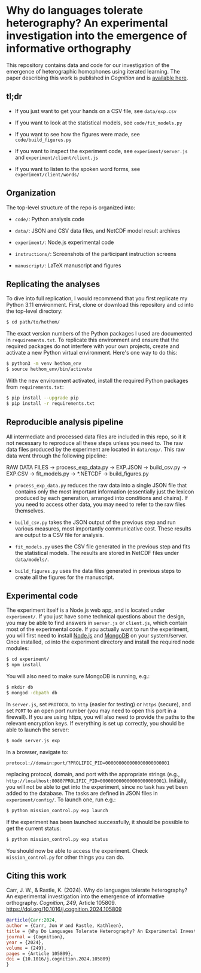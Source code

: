 Why do languages tolerate heterography? An experimental investigation into the emergence of informative orthography
===================================================================================================================

This repository contains data and code for our investigation of the emergence of heterographic homophones using iterated learning. The paper describing this work is published in *Cognition* and is [available here](https://doi.org/10.1016/j.cognition.2024.105809).


tl;dr
-----

- If you just want to get your hands on a CSV file, see `data/exp.csv`

- If you want to look at the statistical models, see `code/fit_models.py`

- If you want to see how the figures were made, see `code/build_figures.py`

- If you want to inspect the experiment code, see `experiment/server.js` and `experiment/client/client.js`

- If you want to listen to the spoken word forms, see `experiment/client/words/`


Organization
------------

The top-level structure of the repo is organized into:

- `code/`: Python analysis code

- `data/`: JSON and CSV data files, and NetCDF model result archives

- `experiment/`: Node.js experimental code

- `instructions/`: Screenshots of the participant instruction screens

- `manuscript/`: LaTeX manuscript and figures


Replicating the analyses
------------------------

To dive into full replication, I would recommend that you first replicate my Python 3.11 environment. First, clone or download this repository and `cd` into the top-level directory:

```bash
$ cd path/to/hethom/
```

The exact version numbers of the Python packages I used are documented in `requirements.txt`. To replicate this environment and ensure that the required packages do not interfere with your own projects, create and activate a new Python virtual environment. Here's one way to do this:

```bash
$ python3 -m venv hethom_env
$ source hethom_env/bin/activate
```

With the new environment activated, install the required Python packages from `requirements.txt`:

```bash
$ pip install --upgrade pip
$ pip install -r requirements.txt
```


Reproducible analysis pipeline
------------------------------

All intermediate and processed data files are included in this repo, so it it not necessary to reproduce all these steps unless you need to. The raw data files produced by the experiment are located in `data/exp/`. This raw data went through the following pipeline:

RAW DATA FILES -> process_exp_data.py -> EXP.JSON -> build_csv.py -> EXP.CSV -> fit_models.py -> \*.NETCDF -> build_figures.py

- `process_exp_data.py` reduces the raw data into a single JSON file that contains only the most important information (essentially just the lexicon produced by each generation, arranged into conditions and chains). If you need to access other data, you may need to refer to the raw files themselves.

- `build_csv.py` takes the JSON output of the previous step and run various measures, most importantly communicative cost. These results are output to a CSV file for analysis.

- `fit_models.py` uses the CSV file generated in the previous step and fits the statistical models. The results are stored in NetCDF files under `data/models/`.

- `build_figures.py` uses the data files generated in previous steps to create all the figures for the manuscript.


Experimental code
-----------------

The experiment itself is a Node.js web app, and is located under `experiment/`. If you just have some technical questions about the design, you may be able to find answers in `server.js` or `client.js`, which contain most of the experimental code. If you actually want to run the experiment, you will first need to install [Node.js](https://nodejs.org) and [MongoDB](https://www.mongodb.com) on your system/server. Once installed, `cd` into the experiment directory and install the required node modules:

```bash
$ cd experiment/
$ npm install
```

You will also need to make sure MongoDB is running, e.g.:

```bash
$ mkdir db
$ mongod -dbpath db
```

In `server.js`, set `PROTOCOL` to `http` (easier for testing) or `https` (secure), and set `PORT` to an open port number (you may need to open this port in a firewall). If you are using https, you will also need to provide the paths to the relevant encryption keys. If everything is set up correctly, you should be able to launch the server:

```bash
$ node server.js exp
```

In a browser, navigate to:

```
protocol://domain:port/?PROLIFIC_PID=000000000000000000000001
```

replacing protocol, domain, and port with the appropriate strings (e.g., `http://localhost:8080?PROLIFIC_PID=000000000000000000000001`). Initially, you will not be able to get into the experiment, since no task has yet been added to the database. The tasks are defined in JSON files in `experiment/config/`. To launch one, run e.g.:

```bash
$ python mission_control.py exp launch
```

If the experiment has been launched successfully, it should be possible to get the current status:

```bash
$ python mission_control.py exp status
```

You should now be able to access the experiment. Check `mission_control.py` for other things you can do.


Citing this work
----------------

Carr, J. W., & Rastle, K. (2024). Why do languages tolerate heterography? An experimental investigation into the emergence of informative orthography. *Cognition*, *249*, Article 105809. https://doi.org/10.1016/j.cognition.2024.105809

```bibtex
@article{Carr:2024,
author = {Carr, Jon W and Rastle, Kathleen},
title = {Why Do Languages Tolerate Heterography? An Experimental Investigation into the Emergence of Informative Orthography},
journal = {Cognition},
year = {2024},
volume = {249},
pages = {Article 105809},
doi = {10.1016/j.cognition.2024.105809}
}
```

